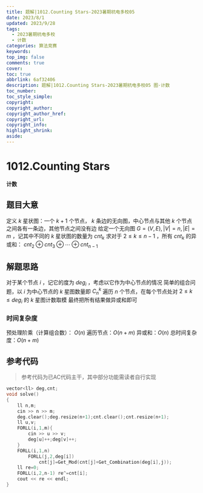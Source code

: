 ```yaml
---
title: 题解|1012.Counting Stars-2023暑期杭电多校05
date: 2023/8/1
updated: 2023/9/28
tags:
  - 2023暑期杭电多校
  - 计数
categories: 算法竞赛
keywords:
top_img: false
comments: true
cover:
toc: true
abbrlink: 6af32406
description: 题解|1012.Counting Stars-2023暑期杭电多校05 图·计数
toc_number:
toc_style_simple:
copyright:
copyright_author:
copyright_author_href:
copyright_url:
copyright_info:
highlight_shrink:
aside:
---
```


# 1012.Counting Stars
**计数**
## 题目大意
定义 $k$ 星状图：一个 $k+1$ 个节点， $k$ 条边的无向图，中心节点与其他 $k$ 个节点之间各有一条边，其他节点之间没有边 
给定一个无向图 $G=(V,E),|V|=n,|E|=m$ ，记其中不同的 $k$ 星状图的数量为 $cnt_k$
求对于 $2\le k\le n-1$ ，所有 $cnt_k$ 的异或和： $cnt_2\oplus cnt_3\oplus \cdots \oplus cnt_{n-1}$

## 解题思路
对于某个节点 $i$ ，记它的度为 $deg_i$ ，考虑以它作为中心节点的情况
简单的组合问题，以 $i$ 为中心节点的 $k$ 星图数量即 $C_n^k$
遍历 $n$ 个节点，在每个节点处对 $2\le k\le deg_i$ 的 $k$ 星图计数取模
最终把所有结果做异或和即可

### 时间复杂度
预处理阶乘（计算组合数）： $O(n)$
遍历节点：$O(n+m)$
异或和：$O(n)$
总时间复杂度：$O(n+m)$


## 参考代码
> 参考代码为已AC代码主干，其中部分功能需读者自行实现

```cpp
vector<ll> deg,cnt;
void solve()
{
    ll n,m;
    cin >> n >> m;
    deg.clear();deg.resize(n+1);cnt.clear();cnt.resize(n+1);
    ll u,v;
    FORLL(i,1,m){
        cin >> u >> v;
        deg[u]++;deg[v]++;
    }
    FORLL(i,1,n)
        FORLL(j,2,deg[i])
            cnt[j]=Get_Mod(cnt[j]+Get_Combination(deg[i],j));
    ll re=0;
    FORLL(i,2,n-1) re^=cnt[i];
    cout << re << endl;
}
```